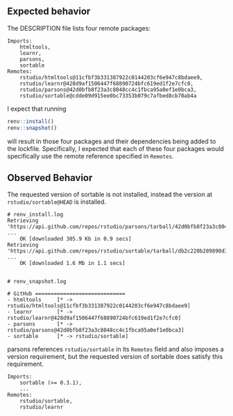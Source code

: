 ## Expected behavior

The DESCRIPTION file lists four remote packages:

```
Imports:
    htmltools,
    learnr,
    parsons,
    sortable
Remotes: 
    rstudio/htmltools@11cfbf3b331387922c0144203cf6e947c8bdaee9,
    rstudio/learnr@428d9af1506447f68890724bfc619ed1f2e7cfc0,
    rstudio/parsons@42d0bfb8f23a3c8048cc4c1fbca95a0ef1e0bca3,
    rstudio/sortable@cdde09d915ee0bc73353b079c7afbed8cb70ab4a
```

I expect that running 

```r
renv::install()
renv::snapshot()
```

will result in those four packages and their dependencies being added to the lockfile. Specifically, I expected that each of these four packages would specifically use the remote reference specified in `Remotes`.

## Observed Behavior

The requested version of sortable is not installed, instead the version at `rstudio/sortable@HEAD` is installed.

```
# renv_install.log
Retrieving 'https://api.github.com/repos/rstudio/parsons/tarball/42d0bfb8f23a3c8048cc4c1fbca95a0ef1e0bca3' ...
	OK [downloaded 305.9 Kb in 0.9 secs]
Retrieving 'https://api.github.com/repos/rstudio/sortable/tarball/db2c220b289890d3cd65efcf3a0ab682681e2989' ...
	OK [downloaded 1.6 Mb in 1.1 secs]
	
```

```
# renv_snapshot.log

# GitHub =============================
- htmltools     [* -> rstudio/htmltools@11cfbf3b331387922c0144203cf6e947c8bdaee9]
- learnr        [* -> rstudio/learnr@428d9af1506447f68890724bfc619ed1f2e7cfc0]
- parsons       [* -> rstudio/parsons@42d0bfb8f23a3c8048cc4c1fbca95a0ef1e0bca3]
- sortable      [* -> rstudio/sortable]
```

parsons references `rstudio/sortable` in its `Remotes` field and also imposes a version requirement, but the requested version of sortable does satisfy this requirement.

```
Imports:
    sortable (>= 0.3.1),
    ...
Remotes: 
    rstudio/sortable,
    rstudio/learnr
```
